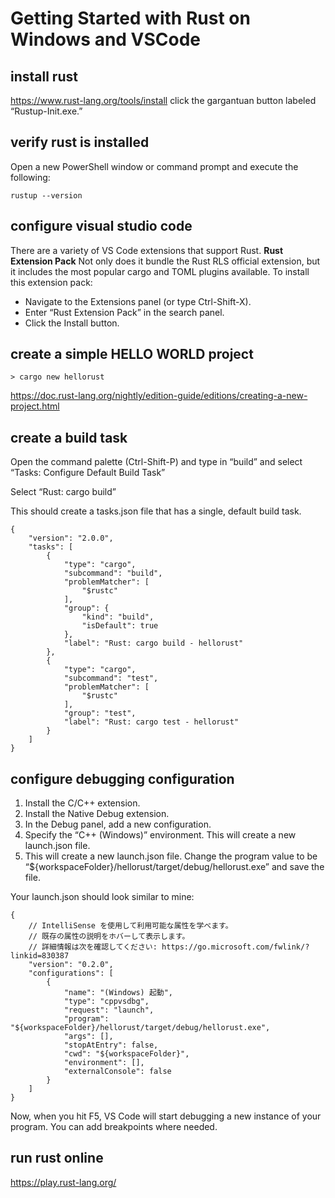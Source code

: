 # Getting Started with Rust on Windows and VSCode

## install rust

https://www.rust-lang.org/tools/install click the gargantuan button labeled “Rustup-Init.exe.”

## verify rust is installed

Open a new PowerShell window or command prompt and execute the following:

```
rustup --version
```

## configure visual studio code

There are a variety of VS Code extensions that support Rust. **Rust Extension Pack** Not only does it bundle the Rust RLS official extension, but it includes the most popular cargo and TOML plugins available. To install this extension pack:

- Navigate to the Extensions panel (or type Ctrl-Shift-X).
- Enter “Rust Extension Pack” in the search panel.
- Click the Install button.

## create a simple HELLO WORLD project

```
> cargo new hellorust
```

https://doc.rust-lang.org/nightly/edition-guide/editions/creating-a-new-project.html

## create a build task

Open the command palette (Ctrl-Shift-P) and type in “build” and select “Tasks: Configure Default Build Task”

Select “Rust: cargo build”

This should create a tasks.json file that has a single, default build task.

```
{
	"version": "2.0.0",
	"tasks": [
		{
			"type": "cargo",
			"subcommand": "build",
			"problemMatcher": [
				"$rustc"
			],
			"group": {
				"kind": "build",
				"isDefault": true
			},
			"label": "Rust: cargo build - hellorust"
		},
		{
			"type": "cargo",
			"subcommand": "test",
			"problemMatcher": [
				"$rustc"
			],
			"group": "test",
			"label": "Rust: cargo test - hellorust"
		}
	]
}
```

## configure debugging configuration

1. Install the C/C++ extension.
2. Install the Native Debug extension.
3. In the Debug panel, add a new configuration.
4. Specify the “C++ (Windows)” environment. This will create a new launch.json file.
5. This will create a new launch.json file. Change the program value to be “\${workspaceFolder}/hellorust/target/debug/hellorust.exe” and save the file.

Your launch.json should look similar to mine:

```
{
    // IntelliSense を使用して利用可能な属性を学べます。
    // 既存の属性の説明をホバーして表示します。
    // 詳細情報は次を確認してください: https://go.microsoft.com/fwlink/?linkid=830387
    "version": "0.2.0",
    "configurations": [
        {
            "name": "(Windows) 起動",
            "type": "cppvsdbg",
            "request": "launch",
            "program": "${workspaceFolder}/hellorust/target/debug/hellorust.exe",
            "args": [],
            "stopAtEntry": false,
            "cwd": "${workspaceFolder}",
            "environment": [],
            "externalConsole": false
        }
    ]
}
```

Now, when you hit F5, VS Code will start debugging a new instance of your program. You can add breakpoints where needed.

## run rust online

https://play.rust-lang.org/

